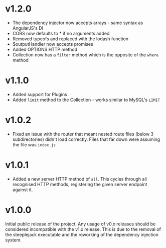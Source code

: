 # v1.2.0

 - The dependency injector now accepts arrays - same syntax as AngularJS's DI
 - CORS now defaults to * if no arguments added
 - Removed typeofs and replaced with the lodash function
 - $outputHandler now accepts promises
 - Added OPTIONS HTTP method
 - Collection now has a `filter` method which is the opposite of the `where` method

# v1.1.0

 - Added support for Plugins
 - Added `limit` method to the Collection - works similar to MySQL's `LIMIT`

# v1.0.2

 - Fixed an issue with the router that meant nested route files (below 3 subdirectories) didn't load correctly. Files
 that far down were assuming the file was `index.js`

# v1.0.1

 - Added a new server HTTP method of `all`. This cycles through all recognised HTTP methods, registering the given
 server endpoint against it.

# v1.0.0

Initial public release of the project.  Any usage of v0.x releases should be considered incompatible with the v1.x
release.  This is due to the removal of the steeplejack executable and the reworking of the dependency injection system.
